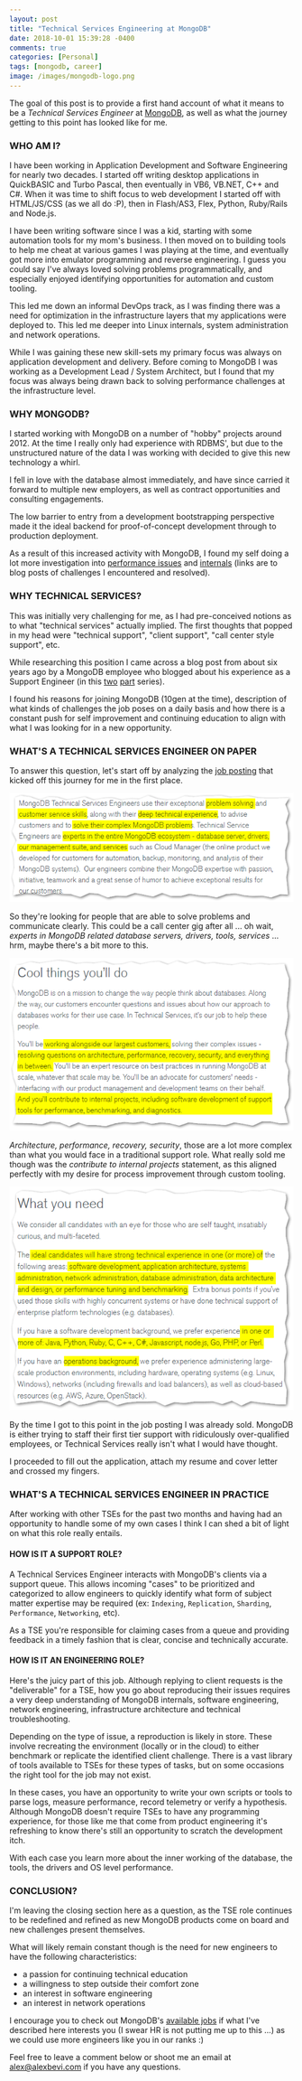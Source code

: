 ```yaml
---
layout: post
title: "Technical Services Engineering at MongoDB"
date: 2018-10-01 15:39:28 -0400
comments: true
categories: [Personal]
tags: [mongodb, career]
image: /images/mongodb-logo.png
---
```


The goal of this post is to provide a first hand account of what it means to be a *Technical Services Engineer* at [MongoDB](https://www.mongodb.com/careers/jobs/791258), as well as what the journey getting to this point has looked like for me.

### WHO AM I?

I have been working in Application Development and Software Engineering for nearly two decades. I started off writing desktop applications in QuickBASIC and Turbo Pascal, then eventually in VB6, VB.NET, C++ and C#. When it was time to shift focus to web development I started off with HTML/JS/CSS (as we all do :P), then in Flash/AS3, Flex, Python, Ruby/Rails and Node.js.

I have been writing software since I was a kid, starting with some automation tools for my mom's business. I then moved on to building tools to help me cheat at various games I was playing at the time, and eventually got more into emulator programming and reverse engineering. I guess you could say I've always loved solving problems programmatically, and especially enjoyed identifying opportunities for automation and custom tooling.

This led me down an informal DevOps track, as I was finding there was a need for optimization in the infrastructure layers that my applications were deployed to. This led me deeper into Linux internals, system administration and network operations.

While I was gaining these new skill-sets my primary focus was always on application development and delivery. Before coming to MongoDB I was working as a Development Lead / System Architect, but I found that my focus was always being drawn back to solving performance challenges at the infrastructure level.

<!-- MORE -->

### WHY MONGODB?

I started working with MongoDB on a number of "hobby" projects around 2012. At the time I really only had experience with RDBMS', but due to the unstructured nature of the data I was working with decided to give this new technology a whirl.

I fell in love with the database almost immediately, and have since carried it forward to multiple new employers, as well as contract opportunities and consulting engagements.

The low barrier to entry from a development bootstrapping perspective made it the ideal backend for proof-of-concept development through to production deployment.

As a result of this increased activity with MongoDB, I found my self doing a lot more investigation into [performance issues](/blog/2018/05/28/troubleshooting-a-mongodb-performance-issue/) and [internals](/blog/2016/02/10/recovering-a-wiredtiger-collection-from-a-corrupt-mongodb-installation/) (links are to blog posts of challenges I encountered and resolved).

### WHY TECHNICAL SERVICES?

This was initially very challenging for me, as I had pre-conceived notions as to what "technical services" actually implied. The first thoughts that popped in my head were "technical support", "client support", "call center style support", etc.

While researching this position I came across a blog post from about six years ago by a MongoDB employee who blogged about his experience as a Support Engineer (in this [two](http://blog.markofu.com/2012/07/being-support-engineer-10gen-part-1.html) [part](http://blog.markofu.com/2012/10/being-support-engineer-10gen-part-2.html) series).

I found his reasons for joining MongoDB (10gen at the time), description of what kinds of challenges the job poses on a daily basis and how there is a constant push for self improvement and continuing education to align with what I was looking for in a new opportunity.

### WHAT'S A TECHNICAL SERVICES ENGINEER ON PAPER

To answer this question, let's start off by analyzing the [job posting](https://www.mongodb.com/careers/jobs/791258) that kicked off this journey for me in the first place.

![](/images/why_tse/why_tse_001.png)

So they're looking for people that are able to solve problems and communicate clearly. This could be a call center gig after all ... oh wait, *experts in MongoDB related database servers, drivers, tools, services* ... hrm, maybe there's a bit more to this.

![](/images/why_tse/why_tse_002.png)

*Architecture, performance, recovery, security*, those are a lot more complex than what you would face in a traditional support role. What really sold me though was the *contribute to internal projects* statement, as this aligned perfectly with my desire for process improvement through custom tooling.

![](/images/why_tse/why_tse_003.png)

By the time I got to this point in the job posting I was already sold. MongoDB is either trying to staff their first tier support with ridiculously over-qualified employees, or Technical Services really isn't what I would have thought.

I proceeded to fill out the application, attach my resume and cover letter and crossed my fingers.

### WHAT'S A TECHNICAL SERVICES ENGINEER IN PRACTICE

After working with other TSEs for the past two months and having had an opportunity to handle some of my own cases I think I can shed a bit of light on what this role really entails.

#### HOW IS IT A SUPPORT ROLE?

A Technical Services Engineer interacts with MongoDB's clients via a support queue. This allows incoming "cases" to be prioritized and categorized to allow engineers to quickly identify what form of subject matter expertise may be required (ex: `Indexing`, `Replication`, `Sharding`, `Performance`, `Networking`, etc).

As a TSE you're responsible for claiming cases from a queue and providing feedback in a timely fashion that is clear, concise and technically accurate.

#### HOW IS IT AN ENGINEERING ROLE?

Here's the juicy part of this job. Although replying to client requests is the "deliverable" for a TSE, how you go about reproducing their issues requires a very deep understanding of MongoDB internals, software engineering, network engineering, infrastructure architecture and technical troubleshooting.

Depending on the type of issue, a reproduction is likely in store. These involve recreating the environment (locally or in the cloud) to either benchmark or replicate the identified client challenge. There is a vast library of tools available to TSEs for these types of tasks, but on some occasions the right tool for the job may not exist.

In these cases, you have an opportunity to write your own scripts or tools to parse logs, measure performance, record telemetry or verify a hypothesis. Although MongoDB doesn't require TSEs to have any programming experience, for those like me that come from product engineering it's refreshing to know there's still an opportunity to scratch the development itch.

With each case you learn more about the inner working of the database, the tools, the drivers and OS level performance.

### CONCLUSION?

I'm leaving the closing section here as a question, as the TSE role continues to be redefined and refined as new MongoDB products come on board and new challenges present themselves.

What will likely remain constant though is the need for new engineers to have the following characteristics:

* a passion for continuing technical education
* a willingness to step outside their comfort zone
* an interest in software engineering
* an interest in network operations

I encourage you to check out MongoDB's [available jobs](https://grnh.se/dcd90aac1) if what I've described here interests you (I swear HR is not putting me up to this ...) as we could use more engineers like you in our ranks :)

Feel free to leave a comment below or shoot me an email at [alex@alexbevi.com](mailto:alex@alexbevi.com) if you have any questions.

